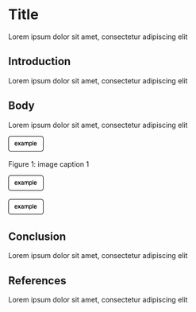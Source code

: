 
# Title
Lorem ipsum dolor sit amet, consectetur adipiscing elit

## Introduction
Lorem ipsum dolor sit amet, consectetur adipiscing elit

## Body
Lorem ipsum dolor sit amet, consectetur adipiscing elit

![alt text](./images/example.png)

Figure 1: image caption 1

![alt text](./images/example.png)

![alt text](./images/example.png)

## Conclusion
Lorem ipsum dolor sit amet, consectetur adipiscing elit

## References
Lorem ipsum dolor sit amet, consectetur adipiscing elit
